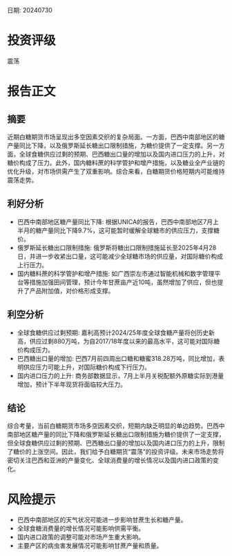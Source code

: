 
日期: 20240730

# 投资评级

震荡

# 报告正文

## 摘要

近期白糖期货市场呈现出多空因素交织的复杂局面。一方面，巴西中南部地区的糖产量同比下降，以及俄罗斯延长糖出口限制措施，为糖价提供了一定支撑。另一方面，全球食糖供应过剩的预期、巴西糖出口量的增加以及国内进口压力的上升，对糖价构成了压力。此外，国内糖料蔗的科学管护和增产措施，以及糖业全产业链的优化升级，对市场供需产生了双重影响。综合来看，白糖期货价格短期内可能维持震荡走势。

## 利好分析

* 巴西中南部地区糖产量同比下降: 根据UNICA的报告，巴西中南部地区7月上半月的糖产量同比下降9.7%，这可能暂时缓解全球糖市的供应压力，支撑糖价。
* 俄罗斯延长糖出口限制措施: 俄罗斯将糖出口限制措施延长至2025年4月28日，并进一步收紧出口量，这可能减少全球糖市场的供应量，对国际糖价构成上行压力。
* 国内糖料蔗的科学管护和增产措施: 如广西崇左市通过智能机械和数字管理平台等措施加强田间管理，预计今年甘蔗亩产近10吨，虽然增加了供应，但也提升了产品附加值，对价格形成支撑。

## 利空分析

* 全球食糖供应过剩预期: 嘉利高预计2024/25年度全球食糖产量将创历史新高，供应过剩880万吨，为自2017/18年度以来的最高水平，这可能对国际糖价构成压力。
* 巴西糖出口量的增加: 巴西7月前四周出口糖和糖蜜318.28万吨，同比增加，表明供应压力可能上升，对国际糖价构成下行压力。
* 国内进口压力的上升: 商务部数据显示，7月上半月关税配额外原糖实际到港量增加，预计下半年现货将面临较大压力。

## 结论

综合考量，当前白糖期货市场多空因素交织，短期内缺乏明显的单边趋势。巴西中南部地区糖产量的同比下降和俄罗斯延长糖出口限制措施为糖价提供了一定支撑，但全球食糖供应过剩的预期、巴西糖出口量的增加以及国内进口压力的上升，限制了糖价的上涨空间。因此，我们给予白糖期货“震荡”的投资评级。未来市场走势将密切关注巴西和亚洲的产量变化、全球消费量的增长情况以及国内进口政策的变化。

# 风险提示

* 巴西中南部地区的天气状况可能进一步影响甘蔗生长和糖产量。
* 全球食糖消费量的增长情况可能影响供需平衡。
* 国内进口政策的调整可能对市场产生重大影响。
* 主要产区的病虫害发展情况可能影响甘蔗产量和质量。
